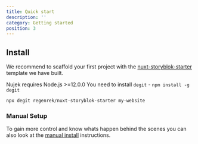 ```yaml
---
title: Quick start
description: ''
category: Getting started
position: 3
---
```


## Install

We recommend to scaffold your first project with the [nuxt-storyblok-starter](https://github.com/regenrek/nuxt-storyblok-starter) template we have built.

<alert>Nujek requires Node.js >=12.0.0</alert>
<alert>You need to install <code>degit</code> - <code>npm install -g degit</code></alert>

```bash
npx degit regenrek/nuxt-storyblok-starter my-website
```

### Manual Setup

To gain more control and know whats happen behind the scenes you can also look at the [manual install](/getting-started/manual-install) instructions.